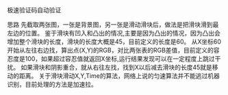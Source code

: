 极速验证码自动验证

思路
先截取两张图，一张是背景图，另一张是滑动滑块后，做法是把滑块滑到最左边的位置。
鉴于滑块有凹入和凸出的情况,主要是因为凸出的情况，因为凸出会增加整个滑块的长度，滑块的长度大概是45，目前定义的长度是60。
从X坐标60开始从左往右边找，算出点(X,Y)的RGB，对比两张表的RGB差值，目前定义的容忍度是100，如果超过容忍值就返回X坐标,运行结果发现可以在一定程度上跳过干扰。
如果滑块和阴影重合，就从右往左找，找到X以后减去滑块的长度45就是移动的距离。
关于滑块滑动X,Y,Time的算法，网络上说的匀速算法并不能逃过机器识别，目前处理的方法是加速拉。

